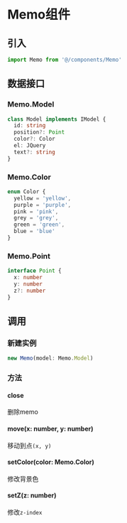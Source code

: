 # Memo组件

## 引入
```js
import Memo from '@/components/Memo'
```

## 数据接口
### Memo.Model
```ts
class Model implements IModel {
  id: string
  position?: Point
  color?: Color
  el: JQuery
  text?: string
}
```
### Memo.Color
```ts
enum Color {
  yellow = 'yellow',
  purple = 'purple',
  pink = 'pink',
  grey = 'grey',
  green = 'green',
  blue = 'blue'
}
```
### Memo.Point

```ts
interface Point {
  x: number
  y: number
  z?: number
}
```
## 调用

### 新建实例
```ts
new Memo(model: Memo.Model)
```

### 方法
#### close
删除memo
#### move(x: number, y: number)
移动到点`(x, y)`
#### setColor(color: Memo.Color)
修改背景色
#### setZ(z: number)
修改`z-index`